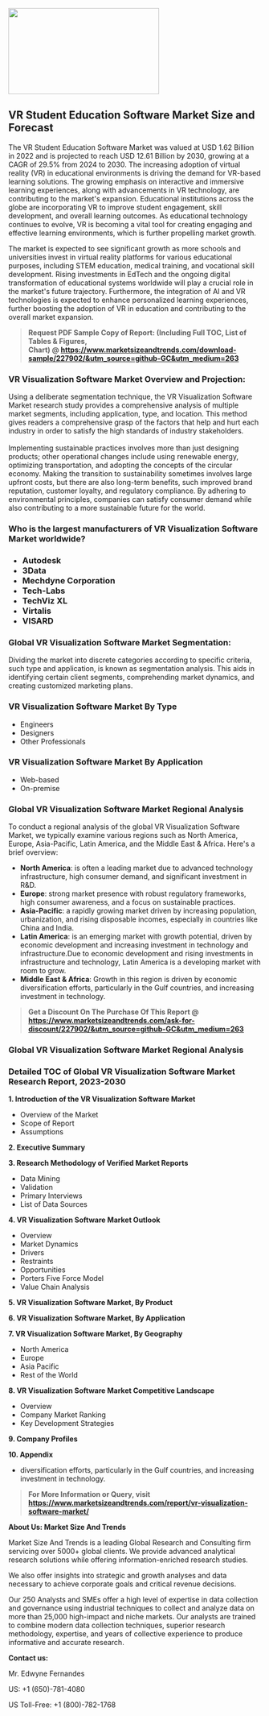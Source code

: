 <p><img class="alignnone size-medium wp-image-20088" src="https://ffe5etoiles.com/wp-content/uploads/2024/12/MST1-300x171.png" alt="" width="300" height="171" /></p><h2>VR Student Education Software Market Size and Forecast</h2><p>The VR Student Education Software Market was valued at USD 1.62 Billion in 2022 and is projected to reach USD 12.61 Billion by 2030, growing at a CAGR of 29.5% from 2024 to 2030. The increasing adoption of virtual reality (VR) in educational environments is driving the demand for VR-based learning solutions. The growing emphasis on interactive and immersive learning experiences, along with advancements in VR technology, are contributing to the market's expansion. Educational institutions across the globe are incorporating VR to improve student engagement, skill development, and overall learning outcomes. As educational technology continues to evolve, VR is becoming a vital tool for creating engaging and effective learning environments, which is further propelling market growth.</p><p>The market is expected to see significant growth as more schools and universities invest in virtual reality platforms for various educational purposes, including STEM education, medical training, and vocational skill development. Rising investments in EdTech and the ongoing digital transformation of educational systems worldwide will play a crucial role in the market's future trajectory. Furthermore, the integration of AI and VR technologies is expected to enhance personalized learning experiences, further boosting the adoption of VR in education and contributing to the overall market expansion.</p></p><blockquote id="" class=""><strong>Request PDF Sample Copy of Report: (Including Full TOC, List of Tables &amp; Figures, Chart)&nbsp;@&nbsp;<strong><a href="https://www.marketsizeandtrends.com/download-sample/227902/&utm_source=github-GC&utm_medium=263" target="_blank">https://www.marketsizeandtrends.com/download-sample/227902/&utm_source=github-GC&utm_medium=263</a></strong></strong></blockquote><h3 id="" class="">VR Visualization Software Market&nbsp;Overview and Projection:</h3><p id="" class="">Using a deliberate segmentation technique, the VR Visualization Software Market research study provides a comprehensive analysis of multiple market segments, including application, type, and location. This method gives readers a comprehensive grasp of the factors that help and hurt each industry in order to satisfy the high standards of industry stakeholders. <br /> <br />Implementing sustainable practices involves more than just designing products; other operational changes include using renewable energy, optimizing transportation, and adopting the concepts of the circular economy. Making the transition to sustainability sometimes involves large upfront costs, but there are also long-term benefits, such improved brand reputation, customer loyalty, and regulatory compliance. By adhering to environmental principles, companies can satisfy consumer demand while also contributing to a more sustainable future for the world.</p><h3 id="" class="">Who is the largest manufacturers of&nbsp;VR Visualization Software Market worldwide?</h3><h3 class=""><p><ul><li>Autodesk </li><li> 3Data </li><li> Mechdyne Corporation </li><li> Tech-Labs </li><li> TechViz XL </li><li> Virtalis </li><li> VISARD</li></ul></p></h3><h3 id="" class="">Global&nbsp;VR Visualization Software Market Segmentation:</h3><p id="" class="">Dividing the market into discrete categories according to specific criteria, such type and application, is known as segmentation analysis. This aids in identifying certain client segments, comprehending market dynamics, and creating customized marketing plans.</p><h3 id="" class="">VR Visualization Software Market&nbsp;By Type</h3><p><p><ul><li>Engineers</li><li> Designers</li><li> Other Professionals</p></li></ul></p></p><h3 id="" class="">VR Visualization Software Market&nbsp;By Application</h3><p class=""><p><ul><li>Web-based</li><li> On-premise</li></ul></p></p><h3 id="" class="">Global VR Visualization Software Market Regional Analysis</h3><p id="" class="">To conduct a regional analysis of the global VR Visualization Software Market, we typically examine various regions such as North America, Europe, Asia-Pacific, Latin America, and the Middle East &amp; Africa. Here's a brief overview:</p><ul><li><strong>North America</strong>: is often a leading market due to advanced technology infrastructure, high consumer demand, and significant investment in R&amp;D.</li><li><strong>Europe</strong>: strong market presence with robust regulatory frameworks, high consumer awareness, and a focus on sustainable practices.</li><li><strong>Asia-Pacific</strong>: a rapidly growing market driven by increasing population, urbanization, and rising disposable incomes, especially in countries like China and India.</li><li><strong>Latin America</strong>: is an emerging market with growth potential, driven by economic development and increasing investment in technology and infrastructure.Due to economic development and rising investments in infrastructure and technology, Latin America is a developing market with room to grow.</li><li><strong>Middle East &amp; Africa</strong>: Growth in this region is driven by economic diversification efforts, particularly in the Gulf countries, and increasing investment in technology.</li></ul><blockquote id="" class=""><strong>Get a Discount On The Purchase Of This Report @ <strong><a href="https://www.marketsizeandtrends.com/ask-for-discount/227902/&utm_source=github-GC&utm_medium=263" target="_blank">https://www.marketsizeandtrends.com/ask-for-discount/227902/&utm_source=github-GC&utm_medium=263</a></strong></strong></blockquote><h3 id="" class="">Global VR Visualization Software Market Regional Analysis</h3><h3 id="" class="">Detailed TOC of Global VR Visualization Software Market Research Report, 2023-2030</h3><p id="" class=""><strong>1. Introduction of the VR Visualization Software Market</strong></p><ul><li>Overview of the Market</li><li>Scope of Report</li><li>Assumptions</li></ul><p id="" class=""><strong>2. Executive Summary</strong></p><p id="" class=""><strong>3. Research Methodology of Verified Market Reports</strong></p><ul><li>Data Mining</li><li>Validation</li><li>Primary Interviews</li><li>List of Data Sources</li></ul><p id="" class=""><strong>4. VR Visualization Software Market Outlook</strong></p><ul><li>Overview</li><li>Market Dynamics</li><li>Drivers</li><li>Restraints</li><li>Opportunities</li><li>Porters Five Force Model</li><li>Value Chain Analysis</li></ul><p id="" class=""><strong>5. VR Visualization Software Market, By Product</strong></p><p id="" class=""><strong>6. VR Visualization Software Market, By Application</strong></p><p id="" class=""><strong>7. VR Visualization Software Market, By Geography</strong></p><ul><li>North America</li><li>Europe</li><li>Asia Pacific</li><li>Rest of the World</li></ul><p id="" class=""><strong>8. VR Visualization Software Market Competitive Landscape</strong></p><ul><li>Overview</li><li>Company Market Ranking</li><li>Key Development Strategies</li></ul><p id="" class=""><strong>9. Company Profiles</strong></p><p id="" class=""><strong>10. Appendix</strong></p><ul><li>diversification efforts, particularly in the Gulf countries, and increasing investment in technology.</li></ul><blockquote id="" class=""><strong>For More Information or Query, visit <strong><strong><a href="https://www.marketsizeandtrends.com/report/vr-visualization-software-market/" target="_blank">https://www.marketsizeandtrends.com/report/vr-visualization-software-market/</a></strong></strong></strong></blockquote><p id="" class=""><strong>About Us: Market Size And Trends</strong></p><p id="" class="">Market Size And Trends is a leading Global Research and Consulting firm servicing over 5000+ global clients. We provide advanced analytical research solutions while offering information-enriched research studies.</p><p id="" class="">We also offer insights into strategic and growth analyses and data necessary to achieve corporate goals and critical revenue decisions.</p><p id="" class="">Our 250 Analysts and SMEs offer a high level of expertise in data collection and governance using industrial techniques to collect and analyze data on more than 25,000 high-impact and niche markets. Our analysts are trained to combine modern data collection techniques, superior research methodology, expertise, and years of collective experience to produce informative and accurate research.</p><p id="" class=""><strong>Contact us:</strong></p><p id="" class="">Mr. Edwyne Fernandes</p><p id="" class="">US: +1 (650)-781-4080</p><p id="" class="">US Toll-Free: +1 (800)-782-1768</p>

